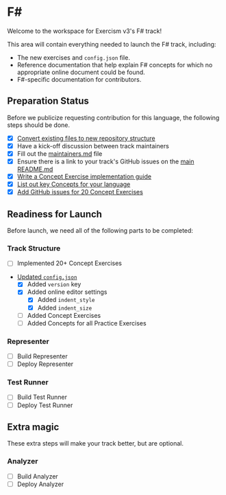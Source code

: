 # F&#35;

Welcome to the workspace for Exercism v3's F# track!

This area will contain everything needed to launch the F# track, including:

- The new exercises and `config.json` file.
- Reference documentation that help explain F# concepts for which no appropriate online document could be found.
- F#-specific documentation for contributors.

## Preparation Status

Before we publicize requesting contribution for this language, the following steps should be done.

- [x] [Convert existing files to new repository structure](../../docs/maintainers/repository-structure.md)
- [x] Have a kick-off discussion between track maintainers
- [x] Fill out the [maintainers.md](./maintainers.md) file
- [x] Ensure there is a link to your track's GitHub issues on the [main README.md](../../README.md)
- [x] [Write a Concept Exercise implementation guide](../../docs/maintainers/writing-a-concept-exercise-github-issue.md)
- [x] [List out key Concepts for your language](../../docs/maintainers/determining-concepts.md)
- [x] [Add GitHub issues for 20 Concept Exercises](../../docs/maintainers/writing-a-concept-exercise-github-issue.md)

## Readiness for Launch

Before launch, we need all of the following parts to be completed:

### Track Structure

- [ ] Implemented 20+ Concept Exercises
- [Updated `config.json`](../../docs/maintainers/migrating-your-config-json-files.md)
  - [x] Added `version` key
  - [x] Added online editor settings
    - [x] Added `indent_style`
    - [x] Added `indent_size`
  - [ ] Added Concept Exercises
  - [ ] Added Concepts for all Practice Exercises

### Representer

- [ ] Build Representer
- [ ] Deploy Representer

### Test Runner

- [ ] Build Test Runner
- [ ] Deploy Test Runner

## Extra magic

These extra steps will make your track better, but are optional.

### Analyzer

- [ ] Build Analyzer
- [ ] Deploy Analyzer
